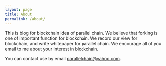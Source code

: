 ```yaml
---
layout: page
title: About
permalink: /about/
---
```


This is blog for blockchain idea of parallel chain. We believe that forking is one of important function for blockchain. We record our view for blockchain, and write whitepaper for parallel chain. We encourage all of you email to me about your interest in blockchain.

You can contact use by email parallelchain@yahoo.com.
